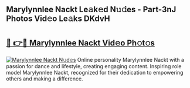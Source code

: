 ## Marylynnlee Nackt Le𝚊k𝚎d N𝚞𝚍es - Part-3nJ Photos Vid𝚎o Le𝚊ks DKdvH

# <h2><a href="http://fb465x.evod.top/?m=Marylynnlee+Nackt">🔗 👉🔴 Marylynnlee Nackt Vid𝚎o Ph𝚘t𝚘s</a></h2>

[![Marylynnlee Nackt N𝚞d𝚎s](https://i.imgur.com/8V9OHl7.gif)](http://fb465x.evod.top/?m=Marylynnlee+Nackt)
Online personality Marylynnlee Nackt with a passion for dance and lifestyle, creating engaging content. Inspiring role model Marylynnlee Nackt, recognized for their dedication to empowering others and making a difference. 
